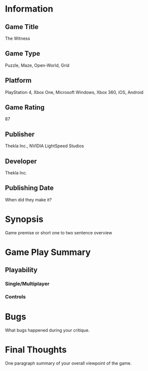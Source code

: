 # Information
## Game Title
The Witness
## Game Type
Puzzle, Maze, Open-World, Grid
## Platform
PlayStation 4, Xbox One, Microsoft Windows, Xbox 360, iOS, Android
## Game Rating
87 
## Publisher
Thekla Inc., NVIDIA LightSpeed Studios
## Developer
Thekla Inc.
## Publishing Date
When did they make it?
# Synopsis
Game premise or short one to two sentence overview

# Game Play Summary
## Playability
### Single/Multiplayer
### Controls

# Bugs
What bugs happened during your critique.
# Final Thoughts
One paragraph summary of your overall viewpoint of the game.
